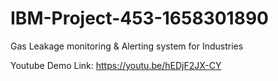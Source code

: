 # IBM-Project-453-1658301890
Gas Leakage monitoring &amp; Alerting system for Industries

Youtube Demo Link: https://youtu.be/hEDjF2JX-CY
